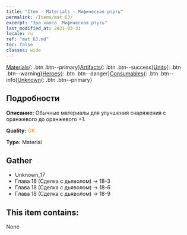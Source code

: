 ```yaml
---
title: "Item - Materials - Мифическая ртуть"
permalink: /Items/mat_63/
excerpt: "Эра хаоса  Мифическая ртуть"
last_modified_at: 2021-03-31
locale: ru
ref: "mat_63.md"
toc: false
classes: wide
---
```

 [Materials](/ru/Items/){: .btn .btn--primary}[Artifacts](/ru/Items/Artifacts/){: .btn .btn--success}[Units](/ru/Items/Units/){: .btn .btn--warning}[Heroes](/ru/Items/Heroes/){: .btn .btn--danger}[Consumables](/ru/Items/Consumables/){: .btn .btn--info}[Unknown](/ru/Items/Unknown/){: .btn .btn--primary}

## Подробности
 **Описание:** Обычные материалы для улучшения снаряжения c оранжевого до оранжевого +1.

 **Quality:** <span style="color: #FF8C00">OK</span>

 **Type:** Material

## Gather

*    Unknown_17 
*    Глава 18 (Сделка с дьяволом) -> 18-3 
*    Глава 18 (Сделка с дьяволом) -> 18-6 
*    Глава 18 (Сделка с дьяволом) -> 18-9 

## This item contains:

  None

